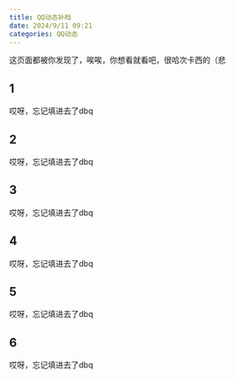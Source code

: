 ```yaml
---
title: QQ动态补档
date: 2024/9/11 09:21
categories: QQ动态
---
```

这页面都被你发现了，唉唉，你想看就看吧，很哈次卡西的（悲












## 1
哎呀，忘记填进去了dbq
## 2
哎呀，忘记填进去了dbq
## 3
哎呀，忘记填进去了dbq
## 4
哎呀，忘记填进去了dbq
## 5
哎呀，忘记填进去了dbq
## 6
哎呀，忘记填进去了dbq